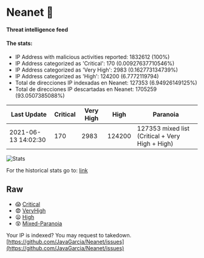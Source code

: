 # Neanet :hocho:
#### Threat intelligence feed
#### The stats:

- IP Address with malicious activities reported: 1832612 (100%)
- IP Address categorized as 'Critical':  170 (0.00927637710546%)
- IP Address categorized as 'Very High':  2983 (0.162773134739%)
- IP Address categorized as 'High':  124200 (6.7772119794)
- Total de direcciones IP indexadas en Neanet:  127353 (6.94926149125%)
- Total de direcciones IP descartadas en Neanet:  1705259 (93.0507385088%)

| Last Update | Critical | Very High | High | Paranoia |
| --- | --- | --- | --- | --- |
| 2021-06-13 14:02:30 | 170 | 2983 | 124200 | 127353 mixed list (Critical + Very High + High)|

![Stats](https://docs.google.com/spreadsheets/d/e/2PACX-1vSnaNMIXVabIpDJjufMlzH7poXnshF3mgd8Is1g9ytUEzVsP5my4Trn8f-xkoLLQ38xpL3HtmUexLo6/pubchart?oid=501124687&format=image)

For the historical stats go to: [link](/stats.csv)
## Raw
- :scream: [Critical](https://raw.githubusercontent.com/JavaGarcia/Neanet/master/blacklists/neanet_critical.txt)
- :fearful: [VeryHigh](https://raw.githubusercontent.com/JavaGarcia/Neanet/master/blacklists/neanet_veryHigh.txtt)
- :frowning: [High](https://raw.githubusercontent.com/JavaGarcia/Neanet/master/blacklists/neanet_high.txt)
- :dizzy_face: [Mixed-Paranoia](https://raw.githubusercontent.com/JavaGarcia/Neanet/master/blacklists/neanet_all.txt)


Your IP is indexed? You may request to takedown. [https://github.com/JavaGarcia/Neanet/issues](https://github.com/JavaGarcia/Neanet/issues)






















































































































































































































































































































































































































































































































































































































































































































































































































































































































































































































































































































































































































































































































































































































































































































































































































































































































































































































































































































































































































































































































































































































































































































































































































































































































































































































































































































































































































































































































































































































































































































































































































































































































































































































































































































































































































































































































































































































































































































































































































































































































































































































































































































































































































































































































































































































































































































































































































































































































































































































































































































































































































































































































































































































































































































































































































































































































































































































































































































































































































































































































































































































































































































































































































































































































































































































































































































































































































































































































































































































































































































































































